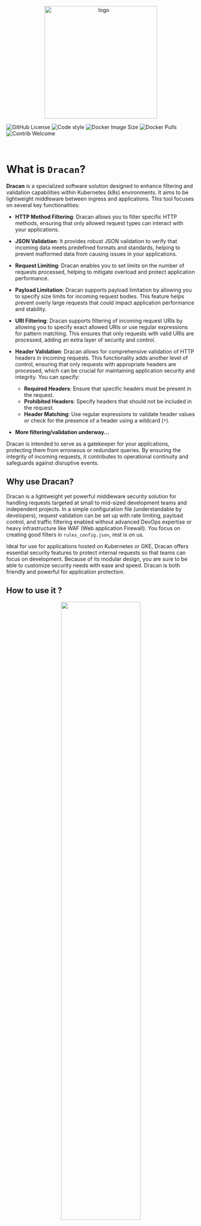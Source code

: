 <p align="center">
<img src="https://veinar.pl/dracan.png" alt="logo" width="300"/>

![GitHub License](https://img.shields.io/github/license/Veinar/dracan?style=flat)
![Code style](https://img.shields.io/badge/code%20style-black-black)
![Docker Image Size](https://img.shields.io/docker/image-size/veinar/dracan)
![Docker Pulls](https://img.shields.io/docker/pulls/veinar/dracan?color=yellow)
![Contrib Welcome](https://img.shields.io/badge/contributions-welcome-blue)

<br>
</p>

# What is `Dracan`?

**Dracan** is a specialized software solution designed to enhance filtering and validation capabilities within Kubernetes (k8s) environments. It aims to be lightweight middleware between ingress and applications. This tool focuses on several key functionalities:

- **HTTP Method Filtering**: Dracan allows you to filter specific HTTP methods, ensuring that only allowed request types can interact with your applications.

- **JSON Validation**: It provides robust JSON validation to verify that incoming data meets predefined formats and standards, helping to prevent malformed data from causing issues in your applications.

- **Request Limiting**: Dracan enables you to set limits on the number of requests processed, helping to mitigate overload and protect application performance.

- **Payload Limitation**: Dracan supports payload limitation by allowing you to specify size limits for incoming request bodies. This feature helps prevent overly large requests that could impact application performance and stability.

- **URI Filtering**: Dracan supports filtering of incoming request URIs by allowing you to specify exact allowed URIs or use regular expressions for pattern matching. This ensures that only requests with valid URIs are processed, adding an extra layer of security and control.

- **Header Validation**: Dracan allows for comprehensive validation of HTTP headers in incoming requests. This functionality adds another level of control, ensuring that only requests with appropriate headers are processed, which can be crucial for maintaining application security and integrity. You can specify:
  - **Required Headers**: Ensure that specific headers must be present in the request.
  - **Prohibited Headers**: Specify headers that should not be included in the request.
  - **Header Matching**: Use regular expressions to validate header values or check for the presence of a header using a wildcard (`*`).

- **More filtering/validation underway...**

Dracan is intended to serve as a gatekeeper for your applications, protecting them from erroneous or redundant queries. By ensuring the integrity of incoming requests, it contributes to operational continuity and safeguards against disruptive events.

##  Why use Dracan?

Dracan is a lightweight yet powerful middleware security solution for handling requests targeted at small to mid-sized development teams and independent projects. In a simple configuration file (understandable by developers), request validation can be set up with rate limiting, payload control, and traffic filtering enabled without advanced DevOps expertise or heavy infrastructure like WAF (Web application Firewall). You focus on creating good filters in `rules_config.json`, rest is on us.

Ideal for use for applications hosted on Kubernetes or GKE, Dracan offers essential security features to protect internal requests so that teams can focus on development. Because of its modular design, you are sure to be able to customize security needs with ease and speed. Dracan is both friendly and powerful for application protection.

## How to use it ?

<p align="center">
  <img src="https://veinar.pl/dracan_diagram.gif" width="65%">
</p>

Dracan is designed to be implemented as middleware in Kubernetes (k8s) environments, functioning as a gatekeeper for your applications. Follow these steps to integrate Dracan into your system:

**Example deployment can be seen [in example subdirectory](./example/README.md).**

1. **Deployment**: Deploy Dracan in your Kubernetes cluster. It should be configured to replace the default application entry point in the Ingress controller.

2. **Ingress Configuration**: Set up Dracan as the primary Ingress resource. This will allow it to proxy requests to the designated services defined in your configuration file. Ensure that Dracan is correctly routed to the appropriate application services.

3. **Configuration Files**:
   - **Proxy Configuration File** `proxy_config.json`: This file should declare the services to which Dracan will proxy requests. It essentially tells Dracan how to route traffic.
   - **Rules Configuration File** `rules_config.json`: Use this file to specify the filtering, validation, and request limit rules that Dracan will enforce. You can define what types of HTTP methods to allow, set JSON validation schemas, and establish limits on the number of requests.

4. **Deploy Changes**: Apply the configuration changes and redeploy your Ingress resource. Dracan will now process incoming requests according to the defined rules, ensuring that only valid requests reach your application.

5. **Monitor and Adjust**: After deployment, monitor the traffic and performance. You may need to adjust the filtering and validation rules in the secondary configuration file based on your application's needs.

By following these steps, you can effectively integrate Dracan into your Kubernetes environment, enhancing the security and reliability of your applications.

## Local development

To start developing Dracan on your local machine, you can set up a mock service for live debugging. Follow these steps to get started:

1. **Clone the Repository**: First, clone the Dracan repository to your local machine if you haven't done so already.
   ```bash
   git clone https://github.com/Veinar/dracan.git
   cd dracan
   ```
2. Set Up a Virtual Environment: It’s recommended to create a virtual environment for your development work to manage dependencies.
    ```bash
    python -m venv venv
    source venv/bin/activate  # On Windows use `venv\Scripts\Activate.ps1`
    ```
3. Install Required Dependencies: Install the necessary Python packages using pip. Ensure you have Flask installed, as it is used for the mock service.
    ```bash
    pip install -r requirements.txt
    ```
4. Run the Mock Service: Start the mock service provided in the Dracan package. This service is located in `tests/destination_mock.py` and simulates the application your Dracan middleware will be interfacing with.
    ```bash
    python tests/destination_mock.py
    ```
5. Live Debugging: With the mock service running, you can now run Dracan in your local environment. This allows you to test and debug how Dracan interacts with the mock service in real-time.
6. Modify and Test: Make changes to Dracan's code as needed, and observe the interactions with the mock service. This setup enables you to develop efficiently and troubleshoot any issues in real-time.

## Running Unit Tests

Dracan includes a suite of unit tests to ensure the functionality and reliability of the code. Running these tests is an important step when contributing to the project, especially when adding new features or enhancements.
Please note that these tests were written using ChatGPT due to my lack of experience in this area.

### Prerequisites

Before running the tests, make sure you have **pytest** installed in your environment. You can install it using pip:

```bash
pip install pytest
```

### Running the Tests

To run the unit tests for Dracan, execute the following command from the root directory of the project:

```bash
pytest tests/
```

This command will run all the tests located in the `tests` directory and provide you with feedback on the results.

### Expanding Tests

As you work on expanding Dracan with new features or validations, it is essential to also expand the test suite. Ensure that any new validations or limiting functionalities are covered by corresponding tests. This practice not only helps maintain the integrity of the project but also provides assurance that existing functionality remains unaffected by new changes.

We encourage you to contribute by writing additional tests and improving the overall test coverage. Your efforts in this area will help ensure that Dracan remains a reliable and robust middleware solution.


## Building Docker image

In order to prepare Docker image inside root directory of project execute:
```bash
docker build . -t dracan:latest
```
> You may want to change name or tag for this build command

**Docker image is present at [DockerHub](https://hub.docker.com/r/veinar/dracan).** For ease of use it is shipped without config JSONs. Remember to provide them on runtime!

### Docker environmental variables

In order to enable/disable validation, filtering or limiting use env variables that should be passed to container.

> Dracan by default disables filtering/limiting/validation if entry is not present in `rules_config.json` file.

but additional global disable/enable by env variables is implemented as **stub**.

```bash
# Should be always set to true/false
METHOD_VALIDATION_ENABLED=true
JSON_VALIDATION_ENABLED=true
RATE_LIMITING_ENABLED=true
PAYLOAD_LIMITING_ENABLED=true
URI_VALIDATION_ENABLED=true
HEADER_VALIDATION_ENABLED=true
# Proxy TimeOut can be set or it will be 180 seconds by default
PROXY_TIMEOUT=180
# Health Check variables that should be set
HEALTHCHECK_PORT=9000
HEALTHCHECK_DISABLED=false

# Optional
LOG_LEVEL=INFO
```


## Configuration Files

To set up Dracan effectively, you need to create two configuration files: `proxy_config.json` and `rules_config.json`. These files determine how Dracan will handle incoming traffic and define the rules for validating, filtering, and limiting requests.

### 1. Creating `proxy_config.json`

The `proxy_config.json` file specifies where Dracan should proxy incoming traffic. Here’s a sample configuration:

```json
{
    "destination": {
        "host": "127.0.0.1",
        "port": 8080,
        "path": "/"
    }
}
```

* **host**: The address of the destination service where Dracan will forward the requests. This can be an IP address or a domain name.
> Make sure of correct DNS settings!
* **port**: The port on which the destination service is running.
* **path**: The path that will be appended to the host when forwarding requests.

Ensure this configuration accurately points to your application or mock service.

### 2. Creating `rules_config.json`

The `rules_config.json` file contains rules for validating, filtering, and limiting incoming requests. Below is an example configuration:

```json
{
  "limiting_enabled": true,
  "rate_limit": "20 per minute",
  "method_validation_enabled": true,
  "allowed_methods": ["GET", "POST", "PUT", "DELETE"],
  "json_validation_enabled": true,
  "detailed_errors_enabled": false,
  "json_schema": {
    "type": "object",
    "properties": {
      "name": { "type": "string" },
      "age": { "type": "number" }
    },
    "required": ["name", "age"]
  },  
  "uri_validation_enabled": true,
  "allowed_uris": [
    "/health",
    "/data",
    "/update",
    "/delete"
  ],
  "allowed_uri_patterns": [
    "^/api/.*",               
    "^/public/[A-Za-z0-9_-]+"
  ],
  "payload_limiting_enabled": true,
  "max_payload_size": 1024,
  "header_validation_enabled": true,
  "required_headers": {
    "Content-Type": "application/json",
    "X-API-KEY": "*",
    "Authorization": "regex:^Bearer\\s[A-Za-z0-9\\-_]+\\.[A-Za-z0-9\\-_]+\\.[A-Za-z0-9\\-_]+$"
  },
  "prohibited_headers": [
    "X-Internal-Header",
    "X-Debug-Token"
  ]
}
```

* **limiting_enabled**: A boolean value that enables or disables rate limiting for incoming requests.
* **rate_limit**: Specifies the allowed rate of requests (e.g., "10 per minute"), how to check possible rates is described [here](https://github.com/alisaifee/flask-limiter?tab=readme-ov-file#inspect-the-limits-using-the-command-line-interface).
* **allowed_methods**: An array of HTTP methods that are permitted for incoming requests (e.g., ["GET", "POST", "PUT", "DELETE"]).
* **method_validation_enabled**: A boolean flag to enable or disable validation of HTTP methods.
* **json_validation_enabled**: A boolean flag to enable or disable JSON body validation.
* **detailed_errors_enabled**: When set to true, Dracan provides more detailed error messages for validation failures as HTTP response.
* **json_schema**: A JSON schema defining the expected structure of the incoming request body. This schema outlines the required properties and their types (in this case, name as a string and age as a number).    
* **uri_validation_enabled**: A boolean flag that enables or disables URI validation for incoming requests.
* **allowed_uris**: An array of exact URIs that are permitted. Requests that do not match these URIs will be rejected.
* **allowed_uri_patterns**: An array of regular expressions for URI pattern matching. This allows more flexible matching of URIs that follow certain patterns (e.g., `^/api/.*` will match any URI starting with `/api/`).
* **payload_limiting_enabled**: A boolean flag to enable or disable payload size validation
* **max_payload_size**: Specifies maximal size of payload in `bytes`.
* **required_headers**: An object that defines the headers that must be present in the request. You can specify:
  * *Exact header values* (e.g., "Content-Type": "application/json").
  * *Wildcards* (e.g., "X-API-KEY": "*"), indicating the header must be present regardless of its value.
  * *Regular expressions* for validating specific header values. _Must comply with [re](https://docs.python.org/3/library/re.html)_.
* **prohibited_headers**: An array of headers that should not be included in the request. If these headers are present, the request will be rejected.

> **In real case scenario those two JSON config files should be mounted (from config map or secret) in deployment of Dracan on k8s alike systems.**

## Health check

Dracan includes a built-in health check feature to monitor the application's status. By default, health checks are enabled and the application listens on port **9000** at the root location (`/`). 

User may customize port on which Drakan listens for HC requests setting `HEALTHCHECK_PORT`env variable, or may completly disable it using `HEALTHCHECK_DISABLED` env variable.

## Contributing

We warmly welcome contributions to Dracan! Whether you're a seasoned developer or just starting out, your input is invaluable in making this project better. Here are a few ways you can contribute:

- **Report Issues**: If you encounter bugs or have suggestions for improvements, please open an issue. Your feedback helps us identify areas for enhancement.
  
- **Submit Pull Requests**: If you have a feature in mind or a fix for an existing issue, feel free to fork the repository and submit a pull request. We encourage collaboration and will review your contributions promptly.

- **Documentation**: Help us improve our documentation! If you find any unclear sections or if you think additional information could benefit users, your contributions are welcome.

- **Share Your Ideas**: Have a great idea for a feature or enhancement? We’d love to hear it! Start a discussion, and let's explore it together.

By contributing, you’re not only helping to improve Dracan but also make one man happier. Thank you for your interest and support—together, we can make Dracan even better!
